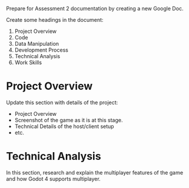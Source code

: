 Prepare for Assessment 2 documentation by creating a new Google Doc.

Create some headings in the document:

1. Project Overview
2. Code
3. Data Manipulation
4. Development Process
5. Technical Analysis
6. Work Skills

# Project Overview

Update this section with details of the project:

- Project Overview
- Screenshot of the game as it is at this stage.
- Technical Details of the host/client setup
- etc.

# Technical Analysis

In this section, research and explain the multiplayer features of the game and how Godot 4 supports multiplayer.
